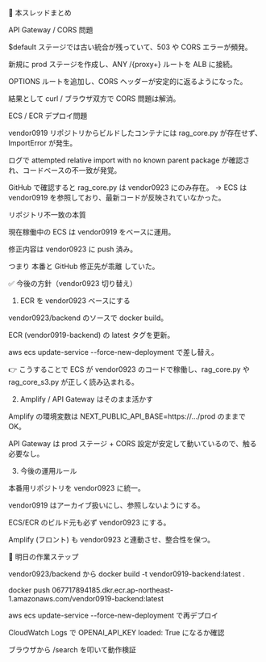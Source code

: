 🔎 本スレッドまとめ

API Gateway / CORS 問題

$default ステージでは古い統合が残っていて、503 や CORS エラーが頻発。

新規に prod ステージを作成し、ANY /{proxy+} ルートを ALB に接続。

OPTIONS ルートを追加し、CORS ヘッダーが安定的に返るようになった。

結果として curl / ブラウザ双方で CORS 問題は解消。

ECS / ECR デプロイ問題

vendor0919 リポジトリからビルドしたコンテナには rag_core.py が存在せず、ImportError が発生。

ログで attempted relative import with no known parent package が確認され、コードベースの不一致が発覚。

GitHub で確認すると rag_core.py は vendor0923 にのみ存在。
→ ECS は vendor0919 を参照しており、最新コードが反映されていなかった。

リポジトリ不一致の本質

現在稼働中の ECS は vendor0919 をベースに運用。

修正内容は vendor0923 に push 済み。

つまり 本番と GitHub 修正先が乖離 していた。

✅ 今後の方針（vendor0923 切り替え）
1. ECR を vendor0923 ベースにする

vendor0923/backend のソースで docker build。

ECR (vendor0919-backend) の latest タグを更新。

aws ecs update-service --force-new-deployment で差し替え。

👉 こうすることで ECS が vendor0923 のコードで稼働し、rag_core.py や rag_core_s3.py が正しく読み込まれる。

2. Amplify / API Gateway はそのまま活かす

Amplify の環境変数は NEXT_PUBLIC_API_BASE=https://.../prod のままで OK。

API Gateway は prod ステージ + CORS 設定が安定して動いているので、触る必要なし。

3. 今後の運用ルール

本番用リポジトリを vendor0923 に統一。

vendor0919 はアーカイブ扱いにし、参照しないようにする。

ECS/ECR のビルド元も必ず vendor0923 にする。

Amplify (フロント) も vendor0923 と連動させ、整合性を保つ。

📌 明日の作業ステップ

vendor0923/backend から docker build -t vendor0919-backend:latest .

docker push 067717894185.dkr.ecr.ap-northeast-1.amazonaws.com/vendor0919-backend:latest

aws ecs update-service --force-new-deployment で再デプロイ

CloudWatch Logs で OPENAI_API_KEY loaded: True になるか確認

ブラウザから /search を叩いて動作検証
